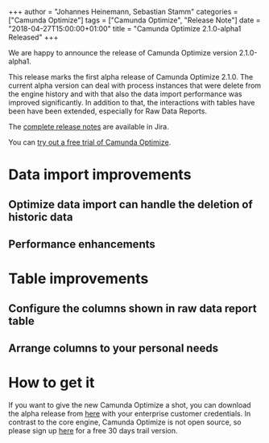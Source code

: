 +++
author = "Johannes Heinemann, Sebastian Stamm"
categories = ["Camunda Optimize"]
tags = ["Camunda Optimize", "Release Note"]
date = "2018-04-27T15:00:00+01:00"
title = "Camunda Optimize 2.1.0-alpha1 Released"
+++

We are happy to announce the release of Camunda Optimize version 2.1.0-alpha1.

This release marks the first alpha release of Camunda Optimize 2.1.0. The current alpha version can deal with process instances that were delete from the engine history and with that also the data import performance was improved significantly. In addition to that, the interactions with tables have been have been extended, especially for Raw Data Reports. 

<!--more-->

The [complete release notes](https://app.camunda.com/jira/secure/ReleaseNote.jspa?projectId=10730&version=15095) are available in Jira.

You can [try out a free trial of Camunda Optimize](#how-to-get-it).

# Data import improvements


## Optimize data import can handle the deletion of historic data

## Performance enhancements


# Table improvements

## Configure the columns shown in raw data report table

## Arrange columns to your personal needs




# How to get it

If you want to give the new Camunda Optimize a shot, you can download the alpha release from [here](https://docs.camunda.org/enterprise/download/#camunda-optimize) with your enterprise customer credentials. In contrast to the core engine, Camunda Optimize is not open source, so please sign up [here](https://camunda.com/download/enterprise/) for a free 30 days trail version.
